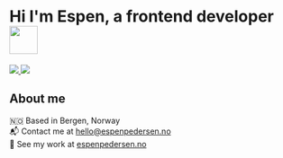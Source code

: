 # Hi I'm Espen, a frontend developer <img src="https://media.giphy.com/media/WFZvB7VIXBgiz3oDXE/giphy.gif" width="50">

<div>
  <a href="https://www.linkedin.com/in/espen-holm-pedersen-0a36a315a/">
    <img src="https://img.shields.io/badge/LinkedIn-blue?logo=linkedin&logoColor=white">
  </a>
  <a href="mailto:hello@espenpedersen.no">
    <img src="https://img.shields.io/badge/Contact Me-red">
  </a>
</div>

## About me

🇳🇴 Based in Bergen, Norway </br>
📬 Contact me at <a href="mailto:hello@espenpedersen.no">hello@espenpedersen.no</a></br>
🎯 See my work at <a href="https://www.espenpedersen.no">espenpedersen.no</a></br>
